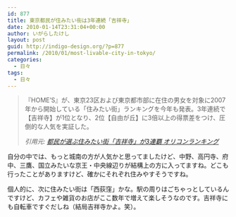 ```yaml
---
id: 877
title: 東京都民が住みたい街は3年連続「吉祥寺」
date: 2010-01-14T23:31:04+00:00
author: いがらしたけし
layout: post
guid: http://indigo-design.org/?p=877
permalink: /2010/01/most-livable-city-in-tokyo/
categories:
  - 日々
tags:
  - 日々
---
```

<blockquote><p>『HOME’S』が、東京23区および東京都市部に在住の男女を対象に2007年から開始している「住みたい街」ランキングを今年も発表。3年連続で【吉祥寺】が1位となり、2位【自由が丘】に3倍以上の得票差をつけ、圧倒的な人気を実証した。</p>
<cite>引用元: <a href="http://life.oricon.co.jp/72439/full/">都民が選ぶ住みたい街「吉祥寺」が3連覇 オリコンランキング</a></cite></blockquote>
<p>自分の中では、もっと城南の方が人気かと思ってましたけど、中野、高円寺、府中、三鷹、国立みたいな京王・中央線辺りが結構上の方に入ってますね。どこも行ったことがありますけど、確かにそれぞれ住みやすそうですね。</p>
<p>個人的に、次に住みたい街は「西荻窪」かな。駅の周りはごちゃっとしているんですけど、カフェや雑貨のお店がここ数年で増えて楽しそうなのです。吉祥寺にも自転車ですぐだしね（結局吉祥寺かよ。笑）。</p>